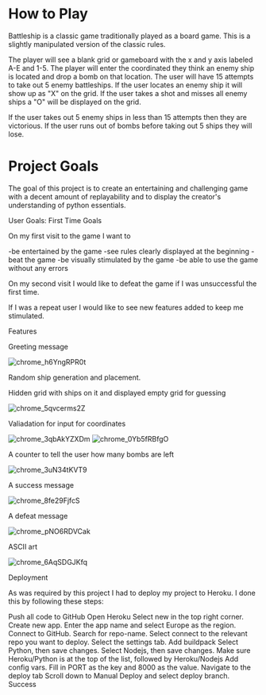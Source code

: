 # How to Play

Battleship is a classic game traditionally played as a board game. This is a slightly manipulated version of the classic rules.

The player will see a blank grid or gameboard with the x and y axis labeled A-E and 1-5. The player will enter the coordinated they think an enemy ship is located and drop a bomb on that location. The user will have 15 attempts to take out 5 enemy battleships. If the user locates an enemy ship it will show up as "X" on the grid. If the user takes a shot and misses all enemy ships a "O" will be displayed on the grid. 

If the user takes out 5 enemy ships in less than 15 attempts then they are victorious. If the user runs out of bombs before taking out 5 ships they will lose.

# Project Goals 

The goal of this project is to create an entertaining and challenging game with a decent amount of replayability and to display the creator's understanding of python essentials. 

User Goals:
First Time Goals

On my first visit to the game I want to 

-be entertained by the game 
-see rules clearly displayed at the beginning 
-beat the game
-be visually stimulated by the game 
-be able to use the game without any errors

On my second visit I would like to defeat the game if I was unsuccessful the first time.

If I was a repeat user I would like to see new features added to keep me stimulated. 

Features 

Greeting message 


![chrome_h6YngRPR0t](https://user-images.githubusercontent.com/103134533/182042266-1c54ed32-9065-4bd1-adc8-4585919882b8.png)

Random ship generation and placement.

Hidden grid with ships on it and displayed empty grid for guessing 


![chrome_5qvcerms2Z](https://user-images.githubusercontent.com/103134533/182042270-38a2d89a-8728-4c80-be62-6137ad3234e7.png)

Valiadation for input for coordinates 


![chrome_3qbAkYZXDm](https://user-images.githubusercontent.com/103134533/182042252-873dd6a7-002b-4dc1-a573-edd8109a5c84.png)
![chrome_0Yb5fRBfgO](https://user-images.githubusercontent.com/103134533/182042257-dac69631-26c2-4b38-b820-fa2d6bef38df.png)

A counter to tell the user how many bombs are left 


![chrome_3uN34tKVT9](https://user-images.githubusercontent.com/103134533/182042247-ca31efc6-7b9e-4648-bf4a-dee646ad7255.png)

A success message 


![chrome_8fe29FjfcS](https://user-images.githubusercontent.com/103134533/182042220-c4c917c0-cfb3-4a86-b688-99ef171d73af.png)


A defeat message 


![chrome_pNO6RDVCak](https://user-images.githubusercontent.com/103134533/182042224-526a2918-775a-485b-80ce-29e42d658054.png)

ASCII art 


![chrome_6AqSDGJKfq](https://user-images.githubusercontent.com/103134533/182042226-fefe8c75-772e-45b4-9b84-ee80c883e47f.png)

Deployment

As was required by this project I had to deploy my project to Heroku. I done this by following these steps: 

Push all code to GitHub
Open Heroku
Select new in the top right corner.
Create new app.
Enter the app name and select Europe as the region.
Connect to GitHub.
Search for repo-name.
Select connect to the relevant repo you want to deploy.
Select the settings tab.
Add buildpack
Select Python, then save changes.
Select Nodejs, then save changes.
Make sure Heroku/Python is at the top of the list, followed by Heroku/Nodejs
Add config vars. Fill in PORT as the key and 8000 as the value.
Navigate to the deploy tab
Scroll down to Manual Deploy and select deploy branch.
Success

